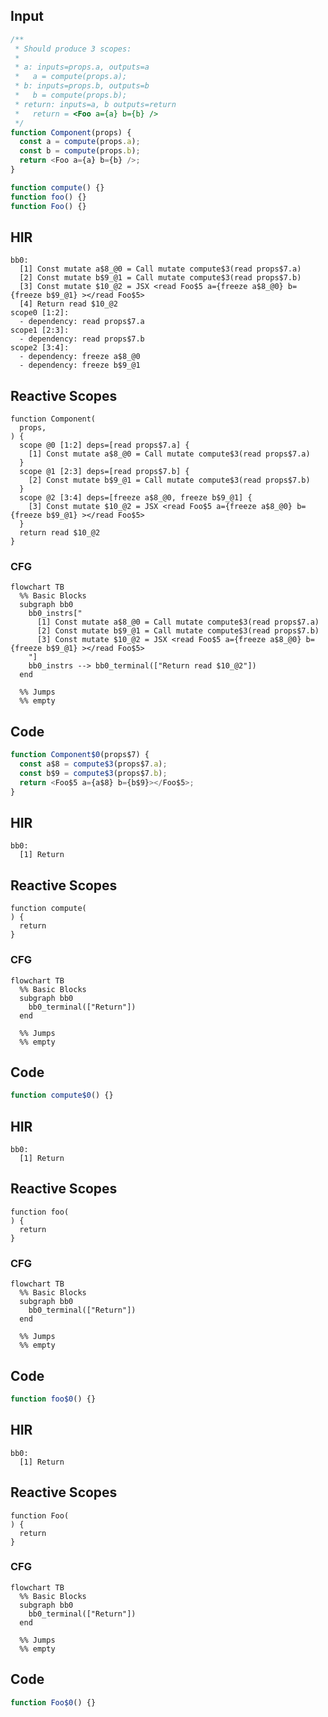 
## Input

```javascript
/**
 * Should produce 3 scopes:
 *
 * a: inputs=props.a, outputs=a
 *   a = compute(props.a);
 * b: inputs=props.b, outputs=b
 *   b = compute(props.b);
 * return: inputs=a, b outputs=return
 *   return = <Foo a={a} b={b} />
 */
function Component(props) {
  const a = compute(props.a);
  const b = compute(props.b);
  return <Foo a={a} b={b} />;
}

function compute() {}
function foo() {}
function Foo() {}

```

## HIR

```
bb0:
  [1] Const mutate a$8_@0 = Call mutate compute$3(read props$7.a)
  [2] Const mutate b$9_@1 = Call mutate compute$3(read props$7.b)
  [3] Const mutate $10_@2 = JSX <read Foo$5 a={freeze a$8_@0} b={freeze b$9_@1} ></read Foo$5>
  [4] Return read $10_@2
scope0 [1:2]:
  - dependency: read props$7.a
scope1 [2:3]:
  - dependency: read props$7.b
scope2 [3:4]:
  - dependency: freeze a$8_@0
  - dependency: freeze b$9_@1
```

## Reactive Scopes

```
function Component(
  props,
) {
  scope @0 [1:2] deps=[read props$7.a] {
    [1] Const mutate a$8_@0 = Call mutate compute$3(read props$7.a)
  }
  scope @1 [2:3] deps=[read props$7.b] {
    [2] Const mutate b$9_@1 = Call mutate compute$3(read props$7.b)
  }
  scope @2 [3:4] deps=[freeze a$8_@0, freeze b$9_@1] {
    [3] Const mutate $10_@2 = JSX <read Foo$5 a={freeze a$8_@0} b={freeze b$9_@1} ></read Foo$5>
  }
  return read $10_@2
}

```

### CFG

```mermaid
flowchart TB
  %% Basic Blocks
  subgraph bb0
    bb0_instrs["
      [1] Const mutate a$8_@0 = Call mutate compute$3(read props$7.a)
      [2] Const mutate b$9_@1 = Call mutate compute$3(read props$7.b)
      [3] Const mutate $10_@2 = JSX <read Foo$5 a={freeze a$8_@0} b={freeze b$9_@1} ></read Foo$5>
    "]
    bb0_instrs --> bb0_terminal(["Return read $10_@2"])
  end

  %% Jumps
  %% empty
```

## Code

```javascript
function Component$0(props$7) {
  const a$8 = compute$3(props$7.a);
  const b$9 = compute$3(props$7.b);
  return <Foo$5 a={a$8} b={b$9}></Foo$5>;
}

```
## HIR

```
bb0:
  [1] Return

```

## Reactive Scopes

```
function compute(
) {
  return
}

```

### CFG

```mermaid
flowchart TB
  %% Basic Blocks
  subgraph bb0
    bb0_terminal(["Return"])
  end

  %% Jumps
  %% empty
```

## Code

```javascript
function compute$0() {}

```
## HIR

```
bb0:
  [1] Return

```

## Reactive Scopes

```
function foo(
) {
  return
}

```

### CFG

```mermaid
flowchart TB
  %% Basic Blocks
  subgraph bb0
    bb0_terminal(["Return"])
  end

  %% Jumps
  %% empty
```

## Code

```javascript
function foo$0() {}

```
## HIR

```
bb0:
  [1] Return

```

## Reactive Scopes

```
function Foo(
) {
  return
}

```

### CFG

```mermaid
flowchart TB
  %% Basic Blocks
  subgraph bb0
    bb0_terminal(["Return"])
  end

  %% Jumps
  %% empty
```

## Code

```javascript
function Foo$0() {}

```
      